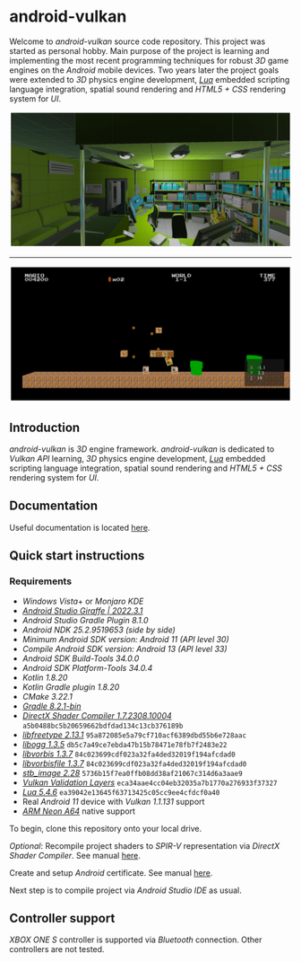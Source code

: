 # android-vulkan

Welcome to _android-vulkan_ source code repository. This project was started as personal hobby. Main purpose of the project is learning and implementing the most recent programming techniques for robust _3D_ game engines on the _Android_ mobile devices. Two years later the project goals were extended to _3D_ physics engine development, [_Lua_](https://en.wikipedia.org/wiki/Lua_(programming_language)) embedded scripting language integration, spatial sound rendering and _HTML5 + CSS_ rendering system for _UI_.

<img src="./docs/images/preview.png"/>

---

<img src="./docs/images/preview-002.png"/>


## Introduction

_android-vulkan_ is _3D_ engine framework. _android-vulkan_ is dedicated to _Vulkan API_ learning, _3D_ physics engine development, [_Lua_](https://en.wikipedia.org/wiki/Lua_(programming_language)) embedded scripting language integration, spatial sound rendering and _HTML5 + CSS_ rendering system for _UI_.

## Documentation

Useful documentation is located [here](docs/documentation.md).

## Quick start instructions

### Requirements

* _Windows Vista_+ or _Monjaro KDE_
* [_Android Studio Giraffe | 2022.3.1_](https://developer.android.com/studio)
* _Android Studio Gradle Plugin 8.1.0_
* _Android NDK 25.2.9519653 (side by side)_
* _Minimum _Android SDK_ version: Android 11 (API level 30)_
* _Compile _Android SDK_ version: Android 13 (API level 33)_
* _Android SDK Build-Tools 34.0.0_
* _Android SDK Platform-Tools 34.0.4_
* _Kotlin 1.8.20_
* _Kotlin Gradle plugin 1.8.20_
* _CMake 3.22.1_
* [_Gradle 8.2.1-bin_](https://services.gradle.org/distributions/)
* [_DirectX Shader Compiler 1.7.2308.10004_](https://github.com/microsoft/DirectXShaderCompiler) `a5b0488bc5b20659662bdfdad134c13cb376189b`
* [_libfreetype 2.13.1_](https://gitlab.freedesktop.org/freetype/freetype) `95a872085e5a79cf710acf6389dbd55b6e728aac`
* [_libogg 1.3.5_](https://gitlab.xiph.org/xiph/ogg) `db5c7a49ce7ebda47b15b78471e78fb7f2483e22`
* [_libvorbis 1.3.7_](https://gitlab.xiph.org/xiph/vorbis) `84c023699cdf023a32fa4ded32019f194afcdad0`
* [_libvorbisfile 1.3.7_](https://gitlab.xiph.org/xiph/vorbis) `84c023699cdf023a32fa4ded32019f194afcdad0`
* [_stb_image 2.28_](https://github.com/nothings/stb) `5736b15f7ea0ffb08dd38af21067c314d6a3aae9`
* [_Vulkan Validation Layers_](https://github.com/KhronosGroup/Vulkan-ValidationLayers) `eca34aae4cc04eb32035a7b1770a276933f37327`
* [_Lua 5.4.6_](https://github.com/lua/lua) `ea39042e13645f63713425c05cc9ee4cfdcf0a40`
* Real _Android 11_ device with _Vulkan 1.1.131_ support
* [_ARM Neon A64_](https://developer.arm.com/architectures/instruction-sets/simd-isas/neon/neon-programmers-guide-for-armv8-a/introducing-neon-for-armv8-a) native support

To begin, clone this repository onto your local drive.

_Optional_: Recompile project shaders to _SPIR-V_ representation via _DirectX Shader Compiler_. See manual [here](docs/shader-compilation.md).

Create and setup _Android_ certificate. See manual [here](docs/release-build.md).

Next step is to compile project via _Android Studio IDE_ as usual.

## Controller support

_XBOX ONE S_ controller is supported via _Bluetooth_ connection. Other controllers are not tested.
